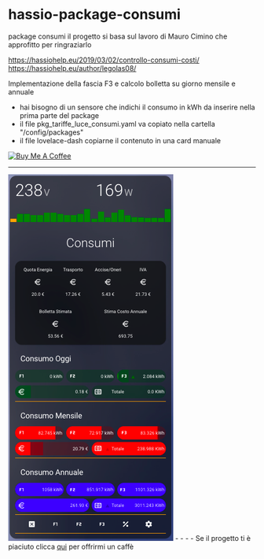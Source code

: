 # hassio-package-consumi
package consumi
il progetto si basa sul lavoro di Mauro Cimino che approfitto per ringraziarlo

https://hassiohelp.eu/2019/03/02/controllo-consumi-costi/
https://hassiohelp.eu/author/legolas08/


Implementazione della fascia F3 e calcolo bolletta su giorno mensile e annuale
- hai bisogno di un sensore che indichi il consumo in kWh da inserire nella prima parte del package
- il file pkg_tariffe_luce_consumi.yaml va copiato nella cartella "/config/packages"
- il file lovelace-dash copiarne il contenuto in una card manuale


<a href="https://www.buymeacoffee.com/T1Pqksy" target="_blank"><img src="https://cdn.buymeacoffee.com/buttons/arial-black.png" alt="Buy Me A Coffee" style="height: 51px !important;width: 217px !important;" ></a>
_____________________________________________________________



<img src="https://github.com/riddik14/hassio-package-consumi/blob/main/image_.png">
-
-
-
- Se il progetto ti è piaciuto clicca <a href="https://www.paypal.me/DomenicoCeccarelli">qui</a> per offrirmi un caffè

